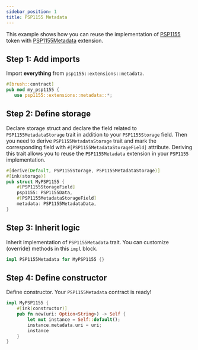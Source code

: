 ```yaml
---
sidebar_position: 1
title: PSP1155 Metadata
---
```


This example shows how you can reuse the implementation of [PSP1155](https://github.com/Supercolony-net/openbrush-contracts/tree/main/contracts/token/psp1155) token with [PSP1155Metadata](https://github.com/Supercolony-net/openbrush-contracts/tree/main/contracts/token/psp1155/src/extensions/metadata.rs) extension.

## Step 1: Add imports

Import **everything** from `psp1155::extensions::metadata`.

```rust
#[brush::contract]
pub mod my_psp1155 {
   use psp1155::extensions::metadata::*;
```

## Step 2: Define storage

Declare storage struct and declare the field related to `PSP1155MetadataStorage` trait in addition to your `PSP1155Storage` field. Then you need to derive `PSP1155MetadataStorage` trait and mark the corresponding field with `#[PSP1155MetadataStorageField]` attribute. Deriving this trait allows you to reuse the `PSP1155Metadata` extension in your `PSP1155` implementation.

```rust
#[derive(Default, PSP1155Storage, PSP1155MetadataStorage)]
#[ink(storage)]
pub struct MyPSP1155 {
    #[PSP1155StorageField]
    psp1155: PSP1155Data,
    #[PSP1155MetadataStorageField]
    metadata: PSP1155MetadataData,
}
```

## Step 3: Inherit logic

Inherit implementation of `PSP1155Metadata` trait. You can customize (override) methods in this `impl` block.

```rust
impl PSP1155Metadata for MyPSP1155 {}
```

## Step 4: Define constructor

Define constructor. Your `PSP1155Metadata` contract is ready!

```rust
impl MyPSP1155 {
    #[ink(constructor)]
    pub fn new(uri: Option<String>) -> Self {
        let mut instance = Self::default();
        instance.metadata.uri = uri;
        instance
    }
}
```